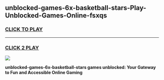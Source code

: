 
## unblocked-games-6x-basketball-stars-Play-Unblocked-Games-Online-fsxqs
<h3>
<a href="https://premium76.site?title=unblocked-games-6x-basketball-stars&ref=25A">CLICK TO PLAY</a></h3>
<hr>

<h3>
<a href="https://premium76.site?title=unblocked-games-6x-basketball-stars&ref=25A">CLICK 2 PLAY</a>
  
</h3>

<a href="https://premium76.site?title=unblocked-games-6x-basketball-stars&ref=25A"><img src="https://clearcache.store/games.png"></a>


**unblocked-games-6x-basketball-stars games unblocked: Your Gateway to Fun and Accessible Online Gaming**
